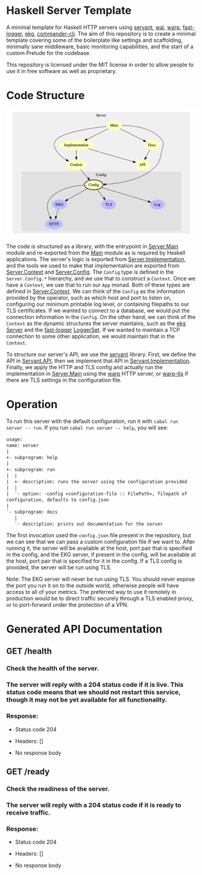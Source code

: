 # Haskell Server Template

A minimal template for Haskell HTTP servers using [servant](https://www.servant.dev/),
[wai](https://hackage.haskell.org/package/wai), [warp](https://hackage.haskell.org/package/warp),
[fast-logger](https://hackage.haskell.org/package/fast-logger),
[ekg](https://hackage.haskell.org/package/ekg),
[commander-cli](https://hackage.haskell.org/package/commander-cli). The aim of
this repository is to create a minimal template covering some of the
boilerplate like settings and scaffolding, minimally sane middleware,
basic monitoring capabilities, and the start of a custom Prelude for the codebase.

This repository is licensed under the MIT license in order to allow people to
use it in free software as well as proprietary.

# Code Structure

![Module Structure](https://github.com/SamuelSchlesinger/haskell-server-template/blob/main/modules.png)

The code is structured as a library, with the entrypoint in
[Server.Main](https://github.com/SamuelSchlesinger/haskell-server-template/blob/main/src/Server/Main.hs)
module and re-exported from the
[Main](https://github.com/SamuelSchlesinger/haskell-server-template/blob/main/app/Application.hs)
module as is required by Haskell applications. The server's logic is exported from
[Server.Implementation](https://github.com/SamuelSchlesinger/haskell-server-template/blob/main/src/Server/Implementation.hs),
and the tools we used to make that implementation are exported from
[Server.Context](https://github.com/SamuelSchlesinger/haskell-server-template/blob/main/src/Server/Context.hs)
and [Server.Config](https://github.com/SamuelSchlesinger/haskell-server-template/blob/main/src/Server/Config.hs).
The `Config` type is defined in the `Server.Config.*` hierarchy, and we use that to construct a
`Context`. Once we have a `Context`, we use that to run our `App` monad. Both of these types are defined
in [Server.Context](https://github.com/SamuelSchlesinger/haskell-server-template/blob/main/src/Server/Context.hs).
We can think of the `Config` as the information provided by the operator,
such as which host and port to listen on, configuring our minimum printable log
level, or containing filepaths to our TLS certificates. If we wanted to connect
to a database, we would put the connection information in the `Config`.
On the other hand, we can think of the `Context` as the dynamic structures the server
maintains, such as the [ekg](https://hackage.haskell.org/package/ekg)
[Server](https://hackage.haskell.org/package/ekg/docs/System-Remote-Monitoring.html#t:Server)
and the [fast-logger](https://hackage.haskell.org/package/fast-logger) [LoggerSet](https://hackage.haskell.org/package/fast-logger/docs/System-Log-FastLogger-LoggerSet.html#t:LoggerSet).
If we wanted to maintain a TCP connection to some other application, we would
maintain that in the `Context`.

To structure our server's API, we use the [servant](https://www.servant.dev/) library.
First, we define the API in [Servant.API](https://github.com/SamuelSchlesinger/haskell-server-template/blob/main/src/Server/API.hs),
then we implement that API in
[Servant.Implementation](https://github.com/SamuelSchlesinger/haskell-server-template/blob/main/src/Server/Implementation.hs).
Finally, we apply the HTTP and TLS config and actually run the implementation in
[Server.Main](https://github.com/SamuelSchlesinger/haskell-server-template/blob/main/src/Server/Main.hs)
using the [warp](https://hackage.haskell.org/package/warp) HTTP server, or
[warp-tls](https://hackage.haskell.org/package/warp-tls) if there are TLS settings in the configuration file.

# Operation

To run this server with the default configuration, run it with `cabal run server -- run`.
If you run `cabal run server -- help`, you will see:

```
usage:
name: server
|
+- subprogram: help
|
+- subprogram: run
|  |
|  +- description: runs the server using the configuration provided
|  |
|  `- option: -config <configuration-file :: FilePath>, filepath of configuration, defaults to config.json
|
`- subprogram: docs
   |
   `- description: prints out documentation for the server
```

The first invocation used the `config.json` file present in the repository,
but we can see that we can pass a custom configuration file if we want to.
After running it, the server will be available at the host, port pair that
is specified in the config, and the EKG server, if present in the config,
will be available at the host, port pair that is specified for it in the
config. If a TLS config is provided, the server will be run using TLS.

Note: The EKG server will never be run using TLS. You should never expose
the port you run it on to the outside world, otherwise people will have
access to all of your metrics. The preferred way to use it remotely in
production would be to direct traffic securely through a TLS enabled proxy,
or to port-forward under the protection of a VPN.

# Generated API Documentation

## GET /health

### Check the health of the server.


### The server will reply with a 204 status code if it is live. This status code means that we should not restart this service, though it may not be yet available for all functionality.


### Response:

- Status code 204
- Headers: []

- No response body

## GET /ready

### Check the readiness of the server.


### The server will reply with a 204 status code if it is ready to receive traffic.


### Response:

- Status code 204
- Headers: []

- No response body


